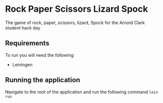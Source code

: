 # Rock Paper Scissors Lizard Spock
The game of rock, paper, scissors, lizard, Spock for the Arnold Clark student hack day

## Requirements
To run you will need the following
* Leiningen

## Running the application
Navigate to the root of the application and run the following command
`lein run`
